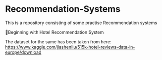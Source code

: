 # Recommendation-Systems
This is a repository consisting of some practise Recommendation systems

📍Beginning with Hotel Recommendation System

The dataset for the same has been taken from here: https://www.kaggle.com/jiashenliu/515k-hotel-reviews-data-in-europe/download
